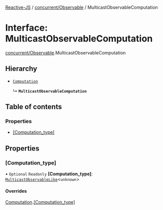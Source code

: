 [Reactive-JS](../README.md) / [concurrent/Observable](../modules/concurrent_Observable.md) / MulticastObservableComputation

# Interface: MulticastObservableComputation

[concurrent/Observable](../modules/concurrent_Observable.md).MulticastObservableComputation

## Hierarchy

- [`Computation`](computations.Computation.md)

  ↳ **`MulticastObservableComputation`**

## Table of contents

### Properties

- [[Computation\_type]](concurrent_Observable.MulticastObservableComputation.md#[computation_type])

## Properties

### [Computation\_type]

• `Optional` `Readonly` **[Computation\_type]**: [`MulticastObservableLike`](concurrent.MulticastObservableLike.md)<`unknown`\>

#### Overrides

[Computation](computations.Computation.md).[[Computation_type]](computations.Computation.md#[computation_type])
